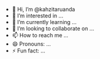 - 👋 Hi, I’m @kahzitaruanda
- 👀 I’m interested in ...
- 🌱 I’m currently learning ...
- 💞️ I’m looking to collaborate on ...
- 📫 How to reach me ...
- 😄 Pronouns: ...
- ⚡ Fun fact: ...

<!---
kahzitaruanda/kahzitaruanda is a ✨ special ✨ repository because its `README.md` (this file) appears on your GitHub profile.
You can click the Preview link to take a look at your changes.
--->
